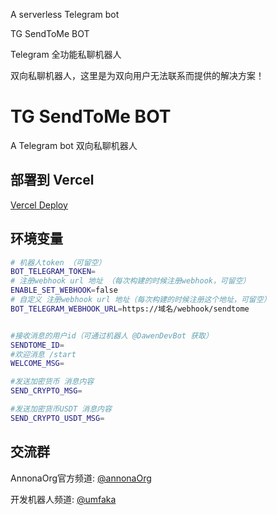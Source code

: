 A serverless Telegram bot

TG SendToMe BOT

Telegram 全功能私聊机器人

双向私聊机器人，这里是为双向用户无法联系而提供的解决方案！

# TG SendToMe BOT

A Telegram bot 双向私聊机器人

## 部署到 Vercel

[Vercel Deploy](https://vercel.com/import/project?template=https://github.com/AnnonaOrg/sendtome)

##  环境变量

```bash
# 机器人token （可留空）
BOT_TELEGRAM_TOKEN=
# 注册webhook url 地址 （每次构建的时候注册webhook，可留空）
ENABLE_SET_WEBHOOK=false
# 自定义 注册webhook url 地址（每次构建的时候注册这个地址，可留空）
BOT_TELEGRAM_WEBHOOK_URL=https://域名/webhook/sendtome


#接收消息的用户id（可通过机器人 @DawenDevBot 获取）
SENDTOME_ID=
#欢迎消息 /start
WELCOME_MSG=

#发送加密货币 消息内容
SEND_CRYPTO_MSG=

#发送加密货币USDT 消息内容
SEND_CRYPTO_USDT_MSG=
```


##  交流群

AnnonaOrg官方频道: [@annonaOrg](https://t.me/annonaOrg)

开发机器人频道: [@umfaka](https://t.me/umfaka)
